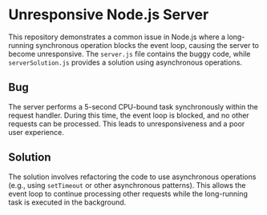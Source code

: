 # Unresponsive Node.js Server

This repository demonstrates a common issue in Node.js where a long-running synchronous operation blocks the event loop, causing the server to become unresponsive.  The `server.js` file contains the buggy code, while `serverSolution.js` provides a solution using asynchronous operations.

## Bug

The server performs a 5-second CPU-bound task synchronously within the request handler.  During this time, the event loop is blocked, and no other requests can be processed.  This leads to unresponsiveness and a poor user experience.

## Solution

The solution involves refactoring the code to use asynchronous operations (e.g., using `setTimeout` or other asynchronous patterns). This allows the event loop to continue processing other requests while the long-running task is executed in the background.